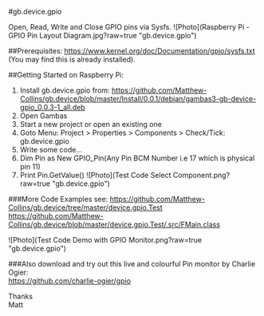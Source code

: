 #gb.device.gpio

Open, Read, Write and Close GPIO pins via Sysfs.
![Photo](Raspberry Pi - GPIO Pin Layout Diagram.jpg?raw=true "gb.device.gpio")

##Prerequisites:
https://www.kernel.org/doc/Documentation/gpio/sysfs.txt  
(You may find this is already installed).

##Getting Started on Raspberry Pi:
1. Install gb.device.gpio from: 
https://github.com/Matthew-Collins/gb.device/blob/master/Install/0.0.1/debian/gambas3-gb-device-gpio_0.0.3-1_all.deb
2. Open Gambas
3. Start a new project or open an existing one
4. Goto Menu: Project > Properties > Components > Check/Tick: gb.device.gpio
5. Write some code...
6. Dim Pin as New GPIO_Pin(Any Pin BCM Number i.e 17 which is physical pin 11)
7. Print Pin.GetValue()
![Photo](Test Code Select Component.png?raw=true "gb.device.gpio")

###More Code Examples see:
https://github.com/Matthew-Collins/gb.device/tree/master/device.gpio.Test  
https://github.com/Matthew-Collins/gb.device/blob/master/device.gpio.Test/.src/FMain.class

![Photo](Test Code Demo with GPIO Monitor.png?raw=true "gb.device.gpio")

###Also download and try out this live and colourful Pin monitor by Charlie Ogier:  
https://github.com/charlie-ogier/gpio

Thanks  
Matt
